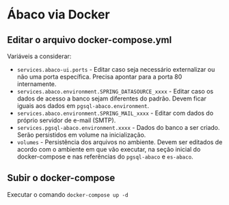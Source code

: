 # Ábaco via Docker

## Editar o arquivo docker-compose.yml

Variáveis a considerar:

- `services.abaco-ui.ports` - Editar caso seja necessário externalizar ou não uma porta específica. Precisa apontar para a porta 80 internamente.
- `services.abaco.environment.SPRING_DATASOURCE_xxxx` - Editar caso os dados de acesso a banco sejam diferentes do padrão. Devem ficar iguais aos dados em `pgsql-abaco.environment`.
- `services.abaco.environment.SPRING_MAIL_xxxx` - Editar com dados do próprio servidor de e-mail (SMTP).
- `services.pgsql-abaco.environment.xxxx` - Dados do banco a ser criado. Serão persistidos em volume na inicialização.
- `volumes` - Persistência dos arquivos no ambiente. Devem ser editados de acordo com o ambiente em que vão executar, na seção inicial do docker-compose e nas referências do `pgsql-abaco` e `es-abaco`.

## Subir o docker-compose

Executar o comando `docker-compose up -d`